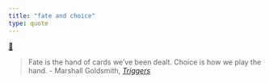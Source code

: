 ```yaml
---
title: "fate and choice"
type: quote
---
```

[💬](moc/quotes.md)


> Fate is the hand of cards we’ve been dealt. Choice is how we play the hand. - Marshall Goldsmith, *[Triggers](books/Triggers.md)*